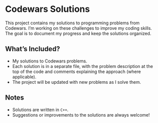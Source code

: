 # Codewars Solutions

This project contains my solutions to programming problems from Codewars. I’m working on these challenges to improve my coding skills. The goal is to document my progress and keep the solutions organized.

## What’s Included?
- My solutions to Codewars problems.
- Each solution is in a separate file, with the problem description at the top of the code and comments explaining the approach (where applicable).
- The project will be updated with new problems as I solve them.

## Notes
- Solutions are written in `C++`.
- Suggestions or improvements to the solutions are always welcome!

